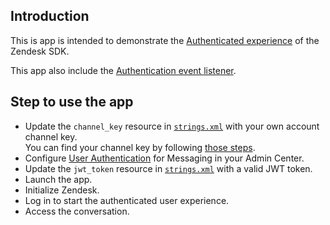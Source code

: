 ## Introduction

This is app is intended to demonstrate the [Authenticated experience](https://developer.zendesk.com/documentation/zendesk-web-widget-sdks/sdks/android/advanced_integration/#authentication) of the Zendesk SDK.

This app also include the [Authentication event listener](https://developer.zendesk.com/documentation/zendesk-web-widget-sdks/sdks/android/advanced_integration/#eventlistener).

## Step to use the app

* Update the `channel_key` resource in [`strings.xml`](./app/src/main/res/values/strings.xml) with your own account channel key.   
You can find your channel key by following [those steps](https://support.zendesk.com/hc/en-us/articles/1260801714930).
* Configure [User Authentication](https://developer.zendesk.com/documentation/zendesk-web-widget-sdks/sdks/web/enabling_auth_visitors/#workflow) for Messaging in your Admin Center.
* Update the `jwt_token` resource in [`strings.xml`](./app/src/main/res/values/strings.xml) with a valid JWT token.
* Launch the app.
* Initialize Zendesk.
* Log in to start the authenticated user experience.
* Access the conversation.
